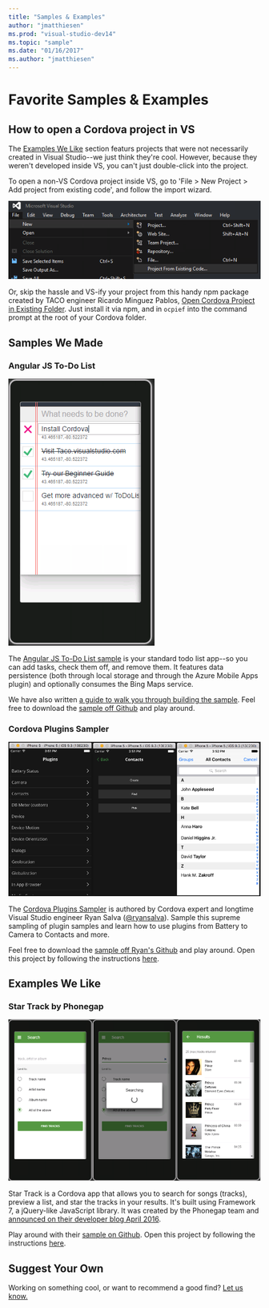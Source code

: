```yaml
---
title: "Samples & Examples"
author: "jmatthiesen"
ms.prod: "visual-studio-dev14"
ms.topic: "sample"
ms.date: "01/16/2017"
ms.author: "jmatthiesen"
---
```


# Favorite Samples & Examples 

## <a id="how-to-open-a-cordova-project-in-vs"> How to open a Cordova project in VS

The [Examples We Like](#examples-we-like/) section featurs projects that were not necessarily created in Visual Studio--we just think they're cool. However, because they weren't developed inside VS, you can't just double-click into the project. 

To open a non-VS Cordova project inside VS, go to 'File > New Project > Add project from existing code', and follow the import wizard.

![Add project from existing code](media/cordova-samples/existing_code.png)

Or, skip the hassle and VS-ify your project from this handy npm package created by TACO engineer Ricardo Minguez Pablos, [Open Cordova Project in Existing Folder](https://www.npmjs.com/package/ocpief). Just install it via npm, and in ```ocpief``` into the command prompt at the root of your Cordova folder. 

## Samples We Made

### Angular JS To-Do List

![ToDoList in Angular](media/cordova-samples/angulartodo.png)

The [Angular JS To-Do List sample](https://github.com/Microsoft/cordova-samples/tree/master/todo-angularjs) is your standard todo list app--so you can add tasks, check them off, and remove them. It features data persistence (both through local storage and through the Azure Mobile Apps plugin) and optionally consumes the Bing Maps service.

We have also written [a guide to walk you through building the sample](http://taco.visualstudio.com/en-us/docs/create-to-do-list-app/). Feel free to download the [sample off Github](https://github.com/Microsoft/cordova-samples/tree/master/todo-angularjs) and play around. 

### Cordova Plugins Sampler

![Cordova Plugins Sampler](media/cordova-samples/plugin-sample.png)

The [Cordova Plugins Sampler](https://github.com/ryanjsalva/cordova-simulate-tests) is authored by Cordova expert and longtime Visual Studio engineer Ryan Salva ([@ryansalva](https://twitter.com/ryanjsalva)). Sample this supreme sampling of plugin samples and learn how to use plugins from Battery to Camera to Contacts and more. 

Feel free to download the [sample off Ryan's Github](https://github.com/ryanjsalva/cordova-simulate-tests) and play around. Open this project by following the instructions [here](#how-to-open-a-cordova-project-in-vs).

## Examples We Like

### Star Track by Phonegap

![Star Track by Phonegap](media/cordova-samples/startrack.png)

Star Track is a Cordova app that allows you to search for songs (tracks), preview a list, and star the tracks in your results. It's built using Framework 7, a jQuery-like JavaScript library. It was created by the Phonegap team and [announced on their developer blog April 2016](http://phonegap.com/blog/2016/04/21/introducing-star-track-by-phonegap/). 

Play around with their [sample on Github](https://github.com/phonegap/phonegap-app-star-track). Open this project by following the instructions [here](#how-to-open-a-cordova-project-in-vs).

## Suggest Your Own

Working on something cool, or want to recommend a good find? [Let us know.](mailto:vstacodocs@microsoft.com) 
